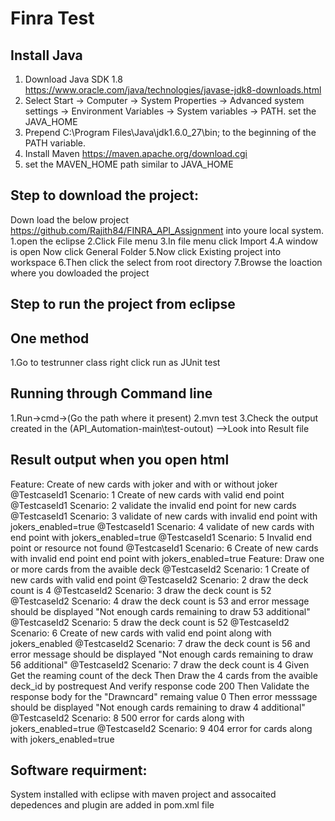 # Finra Test
## Install Java
1. Download Java SDK 1.8  https://www.oracle.com/java/technologies/javase-jdk8-downloads.html
2. Select Start -> Computer -> System Properties -> Advanced system settings -> Environment Variables -> System variables -> PATH. set the JAVA_HOME
3. Prepend C:\Program Files\Java\jdk1.6.0_27\bin; to the beginning of the PATH variable.
4. Install Maven https://maven.apache.org/download.cgi 
5. set the MAVEN_HOME path similar to JAVA_HOME 

## Step to download the project:   
Down load the below project https://github.com/Rajith84/FINRA_API_Assignment into youre local system.
1.open the eclipse
2.Click File menu
3.In file menu click Import
4.A window is open Now click General Folder
5.Now click Existing project into workspace
6.Then click the select from root directory
7.Browse the loaction where you dowloaded the project 


## Step to run the project from eclipse
## One method 
 1.Go to testrunner class right click run as JUnit test
## Running through Command line
1.Run->cmd->(Go the path where it present)
2.mvn test
3.Check the output created in the (API_Automation-main\test-outout)
-->Look into Result file

## Result output when you open html
Feature: Create of new cards with joker and with or without joker
@TestcaseId1 Scenario: 1 Create of new cards with valid end point
@TestcaseId1 Scenario: 2 validate the invalid end point for new cards
@TestcaseId1 Scenario: 3 validate of new cards with invalid end point with jokers_enabled=true
@TestcaseId1 Scenario: 4 validate of new cards with end point with jokers_enabled=true
@TestcaseId1 Scenario: 5 Invalid end point or resource not found
@TestcaseId1 Scenario: 6 Create of new cards with invalid end point end point with jokers_enabled=true
 Feature: Draw one or more cards from the avaible deck
@TestcaseId2 Scenario: 1 Create of new cards with valid end point
@TestcaseId2 Scenario: 2 draw the deck count is 4
@TestcaseId2 Scenario: 3 draw the deck count is 52
@TestcaseId2 Scenario: 4 draw the deck count is 53 and error message should be displayed "Not enough cards remaining to draw 53 additional"
@TestcaseId2 Scenario: 5 draw the deck count is 52
@TestcaseId2 Scenario: 6 Create of new cards with valid end point along with jokers_enabled
@TestcaseId2 Scenario: 7 draw the deck count is 56 and error message should be displayed "Not enough cards remaining to draw 56 additional"
@TestcaseId2 Scenario: 7 draw the deck count is 4
Given Get the reaming count of the deck
Then Draw the 4 cards from the avaible deck_id by postrequest
And verify response code 200
Then Validate the response body for the "Drawncard" remaing value 0
Then error messsage should be displayed "Not enough cards remaining to draw 4 additional"
@TestcaseId2 Scenario: 8 500 error for cards along with jokers_enabled=true
@TestcaseId2 Scenario: 9 404 error for cards along with jokers_enabled=true

## Software requirment:
System installed with eclipse with maven project and assocaited depedences and plugin are added in pom.xml file
